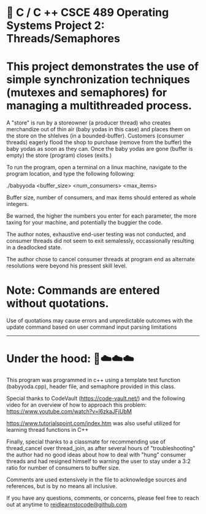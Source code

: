 # :wave: C / C ++ CSCE 489 Operating Systems Project 2: Threads/Semaphores

# This project demonstrates the use of simple synchronization techniques (mutexes and semaphores) for managing a multithreaded process.

A "store" is run by a storeowner (a producer thread) who creates merchandize out of thin air (baby yodas in this case) and places them on the store on the shlelves (in a bounded-buffer). Customers (consumer threads) eagerly flood the shop to purchase (remove from the buffer) the baby yodas as soon as they can.  Once the baby yodas are gone (buffer is empty) the store (program) closes (exits.)


To run the program, open a terminal on a linux machine, navigate to the program location, and type the following following:

./babyyoda <buffer_size> <num_consumers> <max_items>

Buffer size, number of consumers, and max items should entered as whole integers.  

Be warned, the higher the numbers you enter for each parameter, the more taxing for your machine, and potentially the buggier the code.

The author notes, exhaustive end-user testing was not conducted, and consumer threads did not seem to exit semalessly, occassionally resulting in a deadlocked state.

The author chose to cancel consumer threads at program end as alternate resolutions were beyond his pressent skill level.

# Note: Commands are entered without quotations.
Use of quotations may cause errors and unpredictable outcomes with the update command based on user command input parsing limitations

_________________________________________________________________________________________________
# Under the hood: 🚙☁️☁️☁️

This program was programmed in c++ using a template test function (babyyoda.cpp), header file, and semaphore provided in this class. 

Special thanks to CodeVault (https://code-vault.net/) and the following video for an overview of how to approach this problem:
https://www.youtube.com/watch?v=l6zkaJFjUbM

https://www.tutorialspoint.com/index.htm was also useful utilized for learning thread functions in C++

Finally, special thanks to a classmate for recommending use of thread_cancel over thread_join, as after several hours of "troubleshooting" the author had no good ideas about how to deal with "hung" consumer threads and had resigned himself to warning the user to stay under a 3:2 ratio for number of consumers to buffer size.

Comments are used extensively in the file to acknowledge sources and references, but is by no means all inclusive.

If you have any questions, comments, or concerns, please feel free to reach out at anytime to reidlearnstocode@github.com
